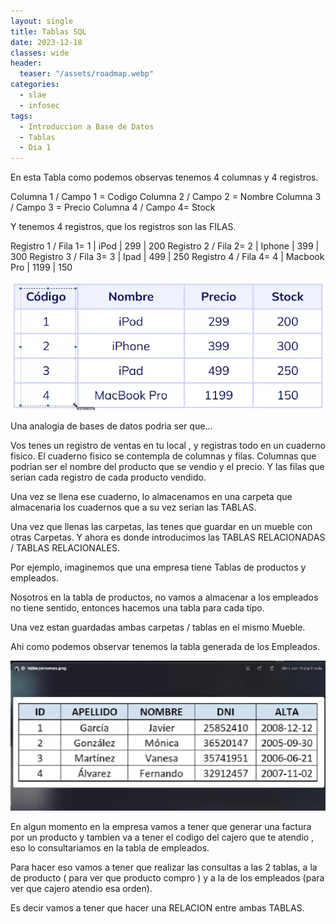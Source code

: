 ```yaml
---
layout: single
title: Tablas SQL
date: 2023-12-18
classes: wide
header:
  teaser: "/assets/roadmap.webp"
categories:
  - slae
  - infosec
tags:
  - Introduccion a Base de Datos
  - Tablas
  - Dia 1
---
```


En esta Tabla como podemos observas tenemos 4 columnas y 4 registros.

Columna 1 / Campo 1 = Codigo
Columna 2 / Campo 2 = Nombre
Columna 3 / Campo 3 = Precio
Columna 4 / Campo 4= Stock

Y tenemos 4 registros, que los registros son las FILAS.

Registro 1 / Fila 1= 1 | iPod | 299 | 200
Registro 2 / Fila 2= 2 | Iphone | 399 | 300
Registro 3 / Fila 3= 3 | Ipad | 499 | 250
Registro 4 / Fila 4= 4 | Macbook Pro | 1199 | 150


![[Pasted image 20231219144931.png]](../assets/images/img-Intro-SQL-Udemy/Pasted%20image%2020231219144931.png)


Una analogia de bases de datos podria ser que...

Vos tenes un registro de ventas en tu local , y registras todo en un cuaderno fisico.
El cuaderno fisico se contempla de columnas y filas.
Columnas que podrian ser el nombre del producto que se vendio y el precio.
Y las filas que serian cada registro de cada producto vendido.

Una vez se llena ese cuaderno, lo almacenamos en una carpeta que almacenaria los cuadernos que a su vez serian las TABLAS.

Una vez que llenas las carpetas, las tenes que guardar en un mueble con otras Carpetas.
Y ahora es donde introducimos las TABLAS RELACIONADAS / TABLAS RELACIONALES.

Por ejemplo, imaginemos que una empresa tiene Tablas de productos y empleados.

Nosotros en la tabla de productos, no vamos a almacenar a los empleados no tiene sentido, entonces hacemos una tabla para cada tipo.

Una vez estan guardadas ambas carpetas / tablas en el mismo Mueble.

Ahi como podemos observar tenemos la tabla generada de los Empleados.

![[Pasted image 20231219150415.png]](../assets/images/img-Intro-SQL-Udemy/Pasted%20image%2020231219150415.png)


En algun momento en la empresa vamos a tener que generar una factura por un producto y tambien va a tener el codigo del cajero que te atendio , eso lo consultariamos en la tabla de empleados.

Para hacer eso vamos a tener que realizar las consultas a las 2 tablas, a la de producto ( para ver que producto compro ) y a la de los empleados (para ver que cajero atendio esa orden).

Es decir vamos a tener que hacer una RELACION entre ambas TABLAS.

